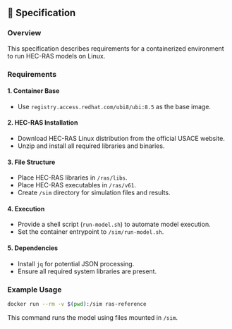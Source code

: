 ## 📝 Specification

### Overview

This specification describes requirements for a containerized environment to run HEC-RAS models on Linux.

### Requirements

#### 1. Container Base

- Use `registry.access.redhat.com/ubi8/ubi:8.5` as the base image.

#### 2. HEC-RAS Installation

- Download HEC-RAS Linux distribution from the official USACE website.
- Unzip and install all required libraries and binaries.

#### 3. File Structure

- Place HEC-RAS libraries in `/ras/libs`.
- Place HEC-RAS executables in `/ras/v61`.
- Create `/sim` directory for simulation files and results.

#### 4. Execution

- Provide a shell script (`run-model.sh`) to automate model execution.
- Set the container entrypoint to `/sim/run-model.sh`.

#### 5. Dependencies

- Install `jq` for potential JSON processing.
- Ensure all required system libraries are present.

### Example Usage

```bash
docker run --rm -v $(pwd):/sim ras-reference
```

This command runs the model using files mounted in `/sim`.

